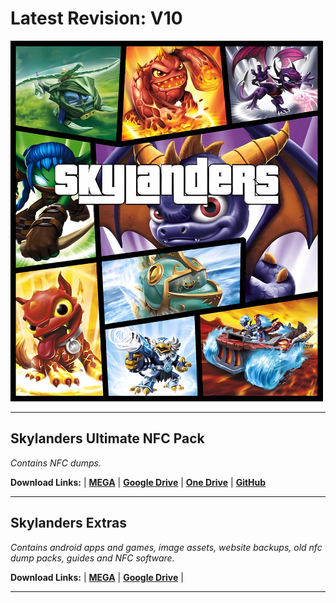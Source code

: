 # Latest Revision: V10

<img src="https://raw.githubusercontent.com/skylandersNFC/Skylanders-Ultimate-NFC-Pack/main/Skylanders-Ultimate-NFC-Pack.jpg" width="500" height="577">

---------------------------------------------------

## Skylanders Ultimate NFC Pack

_Contains NFC dumps._

**Download Links:** | **[MEGA](https://mega.nz/folder/QHtwkISR#EP2Q3SKJmDXp6LcMuDo6FA)** | **[Google Drive](https://drive.google.com/drive/folders/1b10CxMGC995degLGPDquXy9we1ArdK4D)** | **[One Drive](https://1drv.ms/f/s!Aim4Cop7AXQxcQBiBJzZ9TELuGQ?e=GvyNrw)** | **[GitHub](https://github.com/skylandersNFC/Skylanders-Ultimate-NFC-Pack/tree/main/Dumps)**

-----------------------------------------------------------

## Skylanders Extras

_Contains android apps and games, image assets, website backups, old nfc dump packs, guides and NFC software._

**Download Links:** | **[MEGA](https://mega.nz/folder/VLMhTbgD#phjJxHhhb_cuZnK-uZMMVw)** | **[Google Drive](https://drive.google.com/drive/folders/1qYL4C1ujhFYP369UgOAyPdbdizlg_lBb)** |

---------------------------------------------------
